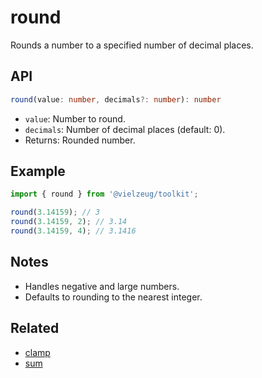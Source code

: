 # round

Rounds a number to a specified number of decimal places.

## API

```ts
round(value: number, decimals?: number): number
```

- `value`: Number to round.
- `decimals`: Number of decimal places (default: 0).
- Returns: Rounded number.

## Example

```ts
import { round } from '@vielzeug/toolkit';

round(3.14159); // 3
round(3.14159, 2); // 3.14
round(3.14159, 4); // 3.1416
```

## Notes

- Handles negative and large numbers.
- Defaults to rounding to the nearest integer.

## Related

- [clamp](./clamp.md)
- [sum](./sum.md)
